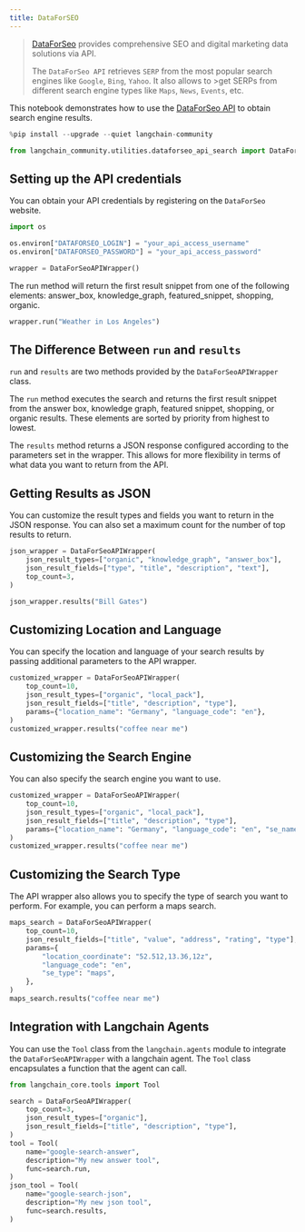 ```yaml
---
title: DataForSEO
---
```


>[DataForSeo](https://dataforseo.com/) provides comprehensive SEO and digital marketing data solutions via API.
>
>The `DataForSeo API` retrieves `SERP` from the most popular search engines like `Google`, `Bing`, `Yahoo`. It also allows to >get SERPs from different search engine types like `Maps`, `News`, `Events`, etc.

This notebook demonstrates how to use the [DataForSeo API](https://dataforseo.com/apis) to obtain search engine results.

```python
%pip install --upgrade --quiet langchain-community
```

```python
from langchain_community.utilities.dataforseo_api_search import DataForSeoAPIWrapper
```

## Setting up the API credentials

You can obtain your API credentials by registering on the `DataForSeo` website.

```python
import os

os.environ["DATAFORSEO_LOGIN"] = "your_api_access_username"
os.environ["DATAFORSEO_PASSWORD"] = "your_api_access_password"

wrapper = DataForSeoAPIWrapper()
```

The run method will return the first result snippet from one of the following elements: answer_box, knowledge_graph, featured_snippet, shopping, organic.

```python
wrapper.run("Weather in Los Angeles")
```

## The Difference Between `run` and `results`

`run` and `results` are two methods provided by the `DataForSeoAPIWrapper` class.

The `run` method executes the search and returns the first result snippet from the answer box, knowledge graph, featured snippet, shopping, or organic results. These elements are sorted by priority from highest to lowest.

The `results` method returns a JSON response configured according to the parameters set in the wrapper. This allows for more flexibility in terms of what data you want to return from the API.

## Getting Results as JSON

You can customize the result types and fields you want to return in the JSON response. You can also set a maximum count for the number of top results to return.

```python
json_wrapper = DataForSeoAPIWrapper(
    json_result_types=["organic", "knowledge_graph", "answer_box"],
    json_result_fields=["type", "title", "description", "text"],
    top_count=3,
)
```

```python
json_wrapper.results("Bill Gates")
```

## Customizing Location and Language

You can specify the location and language of your search results by passing additional parameters to the API wrapper.

```python
customized_wrapper = DataForSeoAPIWrapper(
    top_count=10,
    json_result_types=["organic", "local_pack"],
    json_result_fields=["title", "description", "type"],
    params={"location_name": "Germany", "language_code": "en"},
)
customized_wrapper.results("coffee near me")
```

## Customizing the Search Engine

You can also specify the search engine you want to use.

```python
customized_wrapper = DataForSeoAPIWrapper(
    top_count=10,
    json_result_types=["organic", "local_pack"],
    json_result_fields=["title", "description", "type"],
    params={"location_name": "Germany", "language_code": "en", "se_name": "bing"},
)
customized_wrapper.results("coffee near me")
```

## Customizing the Search Type

The API wrapper also allows you to specify the type of search you want to perform. For example, you can perform a maps search.

```python
maps_search = DataForSeoAPIWrapper(
    top_count=10,
    json_result_fields=["title", "value", "address", "rating", "type"],
    params={
        "location_coordinate": "52.512,13.36,12z",
        "language_code": "en",
        "se_type": "maps",
    },
)
maps_search.results("coffee near me")
```

## Integration with Langchain Agents

You can use the `Tool` class from the `langchain.agents` module to integrate the `DataForSeoAPIWrapper` with a langchain agent. The `Tool` class encapsulates a function that the agent can call.

```python
from langchain_core.tools import Tool

search = DataForSeoAPIWrapper(
    top_count=3,
    json_result_types=["organic"],
    json_result_fields=["title", "description", "type"],
)
tool = Tool(
    name="google-search-answer",
    description="My new answer tool",
    func=search.run,
)
json_tool = Tool(
    name="google-search-json",
    description="My new json tool",
    func=search.results,
)
```
